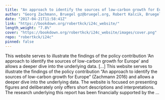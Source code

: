 ```yaml
---
title: "An approach to identify the sources of low-carbon growth for Europe"
author: "Georg Zachmann, Bruegel gz@bruegel.org, Robert Kalcik, Bruegel robert.kalcik@bruegel.org"
date: "2017-04-21T11:58:41Z"
link: "https://bookdown.org/robertkck/i24c_website/"
length_weight: "7.8%"
cover: "https://bookdown.org/robertkck/i24c_website/images/cover.png"
repo: "robertkck/i24c"
pinned: false
---
```


This website serves to illustrate the findings of the policy contribution ‘An approach to identify the sources of low-carbon growth for Europe’ and allows a deeper dive into the underlying data. [...] This website serves to illustrate the findings of the policy contribution “An approach to identify the sources of low-carbon growth for Europe” (Zachmann 2016) and allows a deeper dive into the underlying data. The website is focused on presenting figures and deliberately only offers short descriptions and interpretations. The research underlying this report has been financially supported by the  ...
